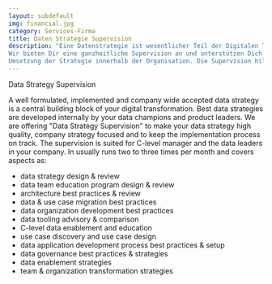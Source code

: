 ```yaml
---
layout: subdefault
img: financial.jpg
category: Services-Firma
title: Daten Strategie Supervision
description: "Eine Datenstrategie ist wesentlicher Teil der Digitalen Transformation.
Wir bieten Dir eine ganzheitliche Supervision an und unterstützen Dich bei der erfolgreichen
Umsetzung der Strategie innerhalb der Organisation. Die Supervision hilft dir den Fokus zu halten, Herausforderungen frühzeitig zu identifizieren und zu lösen und alle Mitarbeiter abzuholen."
---
```


Data Strategy Supervision

A well formulated, implemented and company wide accepted data strategy is a central building
block of your digital transformation. Best data strategies are developed internally
by your data champions and product leaders. We are offering "Data Strategy Supervision"
to make your data strategy high quality, company strategy focused and to keep
the implementation process on track. The supervision is suited for C-level manager and
the data leaders in your company. In usually runs two to three times per month
and covers aspects as:
* data strategy design & review
* data team education program design & review
* architecture best practices & review
* data & use case migration best practices
* data organization development best practices
* data tooling advisory & comparison
* C-level data enablement and education
* use case discovery and use case design
* data application development process best practices & setup
* data governance best practices & strategies
* data enablement strategies
* team & organization transformation strategies
